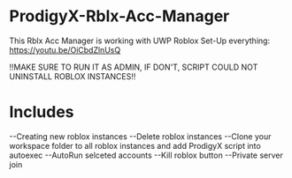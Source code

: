 # ProdigyX-Rblx-Acc-Manager
This Rblx Acc Manager is working with UWP Roblox
Set-Up everything: https://youtu.be/OiCbdZlnUsQ

!!MAKE SURE TO RUN IT AS ADMIN, IF DON'T, SCRIPT COULD NOT UNINSTALL ROBLOX INSTANCES!!

# Includes
--Creating new roblox instances
--Delete roblox instances
--Clone your workspace folder to all roblox instances and add ProdigyX script into autoexec
--AutoRun selceted accounts
--Kill roblox button
--Private server join
